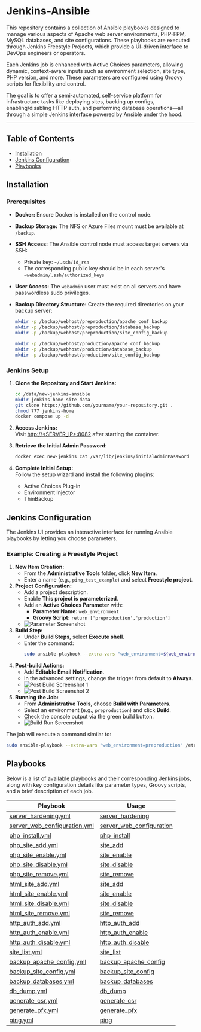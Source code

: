 # Jenkins-Ansible

This repository contains a collection of Ansible playbooks designed to manage various aspects of Apache web server environments, PHP-FPM, MySQL databases, and site configurations. These playbooks are executed through Jenkins Freestyle Projects, which provide a UI-driven interface to DevOps engineers or operators.

Each Jenkins job is enhanced with Active Choices parameters, allowing dynamic, context-aware inputs such as environment selection, site type, PHP version, and more. These parameters are configured using Groovy scripts for flexibility and control.

The goal is to offer a semi-automated, self-service platform for infrastructure tasks like deploying sites, backing up configs, enabling/disabling HTTP auth, and performing database operations—all through a simple Jenkins interface powered by Ansible under the hood.

---

## Table of Contents

- [Installation](#installation)
- [Jenkins Configuration](#jenkins-configuration)
- [Playbooks](#playbooks)

## Installation

### Prerequisites

- **Docker:** Ensure Docker is installed on the control node.
- **Backup Storage:** The NFS or Azure Files mount must be available at `/backup`.
- **SSH Access:** The Ansible control node must access target servers via SSH:
  - Private key: `~/.ssh/id_rsa`
  - The corresponding public key should be in each server's `~webadmin/.ssh/authorized_keys`
- **User Access:** The `webadmin` user must exist on all servers and have passwordless sudo privileges.
- **Backup Directory Structure:** Create the required directories on your backup server:

  ```bash
  mkdir -p /backup/webhost/preproduction/apache_conf_backup
  mkdir -p /backup/webhost/preproduction/database_backup
  mkdir -p /backup/webhost/preproduction/site_config_backup

  mkdir -p /backup/webhost/production/apache_conf_backup
  mkdir -p /backup/webhost/production/database_backup
  mkdir -p /backup/webhost/production/site_config_backup
  ```

### Jenkins Setup

1. **Clone the Repository and Start Jenkins:**
   ```bash
   cd /data/new-jenkins-ansible
   mkdir jenkins-home site-data
   git clone https://github.com/yourname/your-repository.git .
   chmod 777 jenkins-home
   docker compose up -d
   ```
2. **Access Jenkins:**  
   Visit [http://<SERVER_IP>:8082](http://<SERVER_IP>:8082) after starting the container.

3. **Retrieve the Initial Admin Password:**
   ```bash
   docker exec new-jenkins cat /var/lib/jenkins/initialAdminPassword
   ```
4. **Complete Initial Setup:**  
   Follow the setup wizard and install the following plugins:
   - Active Choices Plug-in
   - Environment Injector
   - ThinBackup

## Jenkins Configuration

The Jenkins UI provides an interactive interface for running Ansible playbooks by letting you choose parameters.

### Example: Creating a Freestyle Project

1. **New Item Creation:**
   - From the **Administrative Tools** folder, click **New Item**.
   - Enter a name (e.g., `ping_test_example`) and select **Freestyle project**.
2. **Project Configuration:**
   - Add a project description.
   - Enable **This project is parameterized**.
   - Add an **Active Choices Parameter** with:
     - **Parameter Name:** `web_environment`
     - **Groovy Script:** `return ['preproduction','production']`
   - ![Parameter Screenshot](./images/parameter.png)
3. **Build Step:**
   - Under **Build Steps**, select **Execute shell**.
   - Enter the command:
     ```bash
     sudo ansible-playbook --extra-vars "web_environment=${web_environment}" /etc/ansible/playbooks/ping.yml
     ```
4. **Post-build Actions:**
   - Add **Editable Email Notification**.
   - In the advanced settings, change the trigger from default to **Always**.
   - ![Post Build Screenshot 1](./images/post_build_1.png)
   - ![Post Build Screenshot 2](./images/post_build_2.png)
5. **Running the Job:**
   - From **Administrative Tools**, choose **Build with Parameters**.
   - Select an environment (e.g., `preproduction`) and click **Build**.
   - Check the console output via the green build button.
   - ![Build Run Screenshot](./images/build_run.png)

The job will execute a command similar to:

```bash
sudo ansible-playbook --extra-vars "web_environment=preproduction" /etc/ansible/playbooks/ping.yml
```

## Playbooks

Below is a list of available playbooks and their corresponding Jenkins jobs, along with key configuration details like parameter types, Groovy scripts, and a brief description of each job.

| Playbook                                                                         | Usage                                                                    |
| -------------------------------------------------------------------------------- | ------------------------------------------------------------------------ |
| [server_hardening.yml](./ansible/playbooks/server_hardening.yml)                 | [server_hardening](./docs/playbooks.md#server_hardening)                 |
| [server_web_configuration.yml](./ansible/playbooks/server_web_configuration.yml) | [server_web_configuration](./docs/playbooks.md#server_web_configuration) |
| [php_install.yml](./ansible/playbooks/php_install.yml)                           | [php_install](./docs/playbooks.md#php_install)                           |
| [php_site_add.yml](./ansible/playbooks/php_site_add.yml)                         | [site_add](./docs/playbooks.md#site_add)                                 |
| [php_site_enable.yml](./ansible/playbooks/php_site_enable.yml)                   | [site_enable](./docs/playbooks.md#site_enable)                           |
| [php_site_disable.yml](./ansible/playbooks/php_site_disable.yml)                 | [site_disable](./docs/playbooks.md#site_disable)                         |
| [php_site_remove.yml](./ansible/playbooks/php_site_remove.yml)                   | [site_remove](./docs/playbooks.md#site_remove)                           |
| [html_site_add.yml](./ansible/playbooks/html_site_add.yml)                       | [site_add](./docs/playbooks.md#site_add)                                 |
| [html_site_enable.yml](./ansible/playbooks/html_site_enable.yml)                 | [site_enable](./docs/playbooks.md#site_enable)                           |
| [html_site_disable.yml](./ansible/playbooks/html_site_disable.yml)               | [site_disable](./docs/playbooks.md#site_disable)                         |
| [html_site_remove.yml](./ansible/playbooks/html_site_remove.yml)                 | [site_remove](./docs/playbooks.md#site_remove)                           |
| [http_auth_add.yml](./ansible/playbooks/http_auth_add.yml)                       | [http_auth_add](./docs/playbooks.md#http_auth_add)                       |
| [http_auth_enable.yml](./ansible/playbooks/http_auth_enable.yml)                 | [http_auth_enable](./docs/playbooks.md#http_auth_enable)                 |
| [http_auth_disable.yml](./ansible/playbooks/http_auth_disable.yml)               | [http_auth_disable](./docs/playbooks.md#http_auth_disable)               |
| [site_list.yml](./ansible/playbooks/site_list.yml)                               | [site_list](./docs/playbooks.md#site_list)                               |
| [backup_apache_config.yml](./ansible/playbooks/backup_apache_config.yml)         | [backup_apache_config](./docs/playbooks.md#backup_apache_config)         |
| [backup_site_config.yml](./ansible/playbooks/backup_site_config.yml)             | [backup_site_config](./docs/playbooks.md#backup_site_config)             |
| [backup_databases.yml](./ansible/playbooks/backup_databases.yml)                 | [backup_databases](./docs/playbooks.md#backup_databases)                 |
| [db_dump.yml](./ansible/playbooks/db_dump.yml)                                   | [db_dump](./docs/playbooks.md#db_dump)                                   |
| [generate_csr.yml](./ansible/playbooks/generate_csr.yml)                         | [generate_csr](./docs/playbooks.md#generate_csr)                         |
| [generate_pfx.yml](./ansible/playbooks/generate_pfx.yml)                         | [generate_pfx](./docs/playbooks.md#generate_pfx)                         |
| [ping.yml](./ansible/playbooks/ping.yml)                                         | [ping](./docs/playbooks.md#ping)                                         |
